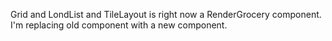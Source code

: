 Grid and LondList and TileLayout is right now a RenderGrocery component.
I'm replacing old component with a new component.
